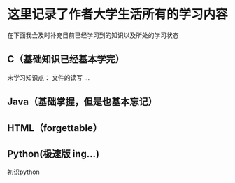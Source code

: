 # 这里记录了作者大学生活所有的学习内容

在下面我会及时补充目前已经学习到的知识以及所处的学习状态

## C（基础知识已经基本学完）
未学习知识点：
文件的读写 ...

## Java（基础掌握，但是也基本忘记）

## HTML（forgettable）

## Python(极速版 ing...)

初识python
